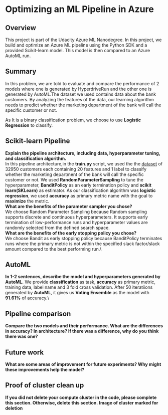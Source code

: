 # Optimizing an ML Pipeline in Azure

## Overview
This project is part of the Udacity Azure ML Nanodegree.
In this project, we build and optimize an Azure ML pipeline using the Python SDK and a provided Scikit-learn model.
This model is then compared to an Azure AutoML run.

## Summary
In this problem, we are told to evaluate and compare the performance of 2 models where one is generated by HyperdriveRun and the other one is generated by AutoML.The dataset we used contains data about the bank customers. By analyzing the features of the data, our learning algorithm needs to predict whether the marketing department of the bank will call the specific customer or not.

As It is a binary classification problem, we choose to use **Logistic Regression** to classify.

## Scikit-learn Pipeline
**Explain the pipeline architecture, including data, hyperparameter tuning, and classification algorithm.**\
In this pipeline architecture,in the **train.py** script, we used the the [dataset](https://automlsamplenotebookdata.blob.core.windows.net/automl-sample-notebook-data/bankmarketing_train.csv) of 32950 customers each containing 20 features and 1 label to classify whether the marketing department of the bank will call the specific customer or not. We used **RandomParameterSampling** to tune the hyperparameter, **BanditPolicy** as an early termination policy and **scikit learn(SKLearn)** as estimator. As our classification algorithm was **logistic regression**, we used **accuracy** as primary metric name with the goal to **maximize** the metric.\
**What are the benefits of the parameter sampler you chose?**\
We choose Random Parameter Sampling because Random sampling supports discrete and continuous hyperparameters. It supports early termination of low-performance runs and hyperparameter values are randomly selected from the defined search space.\
**What are the benefits of the early stopping policy you chose?**\
We choose Bandit as early stopping policy because BanditPolicy terminates runs where the primary metric is not within the specified slack factor/slack amount compared to the best performing run.\
## AutoML
**In 1-2 sentences, describe the model and hyperparameters generated by AutoML.**
We provide **classification** as task, **accuracy** as primary metric, training data, label name and 3 fold cross validation. After 50 iteratiions generated by **AutoML**, it gives us **Voting Ensemble** as the model with **91.61%** of accuracy.\
## Pipeline comparison
**Compare the two models and their performance. What are the differences in accuracy? In architecture? If there was a difference, why do you think there was one?**

## Future work
**What are some areas of improvement for future experiments? Why might these improvements help the model?**

## Proof of cluster clean up
**If you did not delete your compute cluster in the code, please complete this section. Otherwise, delete this section.**
**Image of cluster marked for deletion**
